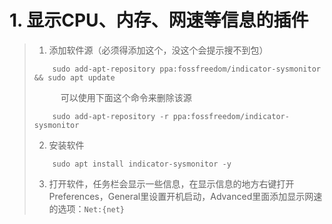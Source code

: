 # 1. 显示CPU、内存、网速等信息的插件
> 1. 添加软件源（必须得添加这个，没这个会提示搜不到包）
> 
> ```
>     sudo add-apt-repository ppa:fossfreedom/indicator-sysmonitor && sudo apt update
> ```
> 
> &emsp;&emsp;&emsp;可以使用下面这个命令来删除该源
> 
> ```
>     sudo add-apt-repository -r ppa:fossfreedom/indicator-sysmonitor
> ```
> 
> 2. 安装软件
> ```
>     sudo apt install indicator-sysmonitor -y
> ```
> 3. 打开软件，任务栏会显示一些信息，在显示信息的地方右键打开Preferences，General里设置开机启动，Advanced里面添加显示网速的选项：```Net:{net}```
